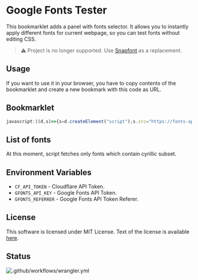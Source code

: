 # Google Fonts Tester

This bookmarklet adds a panel with fonts selector. It allows you to instantly apply
different fonts for current webpage, so you can test fonts without editing CSS.

> ⚠ Project is no longer supported.
> Use [Snapfont][snapfont] as a replacement.

## Usage

If you want to use it in your browser, you have to copy contents of the bookmarklet and
create a new bookmark with this code as URL.

## Bookmarklet

```js
javascript:((d,s)=>{s=d.createElement("script");s.src="https://fonts-api.rencloud.workers.dev/inject.js";d.body.append(s);})(document)
```

## List of fonts

At this moment, script fetches only fonts which contain cyrillic subset.

## Environment Variables

* `CF_API_TOKEN` - Cloudflare API Token.
* `GFONTS_API_KEY` - Google Fonts API Token.
* `GFONTS_REFERRER` - Google Fonts API Token Referer.

## License

This software is licensed under MIT License.
Text of the license is available [here][license].

## Status

![.github/workflows/wrangler.yml](https://github.com/rensatsu/font-tester-worker/workflows/.github/workflows/wrangler.yml/badge.svg?branch=master&event=push)

[license]: ./LICENSE.txt
[snapfont]: https://getsnapfont.com/
